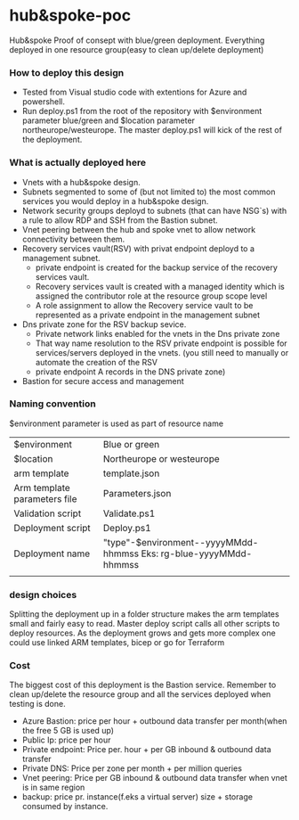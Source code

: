 # hub&spoke-poc
Hub&spoke Proof of consept with blue/green deployment. Everything deployed in one resource group(easy to clean up/delete deployment)

### How to deploy this design
* Tested from Visual studio code with extentions for Azure and powershell.
* Run deploy.ps1 from the root of the repository with $environment parameter blue/green and $location parameter northeurope/westeurope. The master deploy.ps1 will kick of the rest of the deployment.

### What is actually deployed here
* Vnets with a hub&spoke design. 
* Subnets segmented to some of (but not limited to) the most common services you would deploy in a hub&spoke design.
* Network security groups deployd to subnets (that can have NSG`s) with a rule to allow RDP and SSH from the Bastion subnet. 
* Vnet peering between the hub and spoke vnet to allow network connectivity between them.
* Recovery services vault(RSV) with privat endpoint deployd to a management subnet.
    * private endpoint is created for the backup service of the recovery services vault.
    * Recovery services vault is created with a managed identity which is assigned the contributor role at the resource group scope level
    * A role assignment to allow the Recovery service vault to be represented as a private endpoint in the management subnet
* Dns private zone for the RSV backup sevice. 
    * Private network links enabled for the vnets in the Dns private zone 
    * That way name resolution to the RSV private endpoint is possible for services/servers deployed in the vnets. (you still need to manually or automate the creation of the RSV
    * private endpoint A records in the DNS private zone) 
* Bastion for secure access and management

### Naming convention
$environment parameter is used as part of resource name

|                              |                                                                    |
| :--------------------------- | :----------------------------------------------------------------- |
| $environment                 | Blue or green                                                      |
| $location                    | Northeurope or westeurope
| arm template                 | template.json                                                      |
| Arm template parameters file | Parameters.json                                                    |
| Validation script            | Validate.ps1                                                       |
| Deployment script            | Deploy.ps1                                                         |
| Deployment name              | "type"-$environment--yyyyMMdd-hhmmss  Eks: rg-blue-yyyyMMdd-hhmmss |
|                              |                                                                    |


### design choices
Splitting the deployment up in a folder structure makes the arm templates small and fairly easy to read. Master deploy script calls all other scripts to deploy resources.
As the deployment grows and gets more complex one could use linked ARM templates, bicep or go for Terraform

### Cost
The biggest cost of this deployment is the Bastion service. Remember to clean up/delete the resource group and all the services deployed when testing is done. 
* Azure Bastion: price per hour + outbound data transfer per month(when the free 5 GB is used up)
* Public Ip: price per hour
* Private endpoint: Price per. hour + per GB inbound & outbound data transfer
* Private DNS: Price per zone per month + per million queries
* Vnet peering: Price per GB inbound & outbound data transfer when vnet is in same region
* backup: price pr. instance(f.eks a virtual server) size + storage consumed by instance.